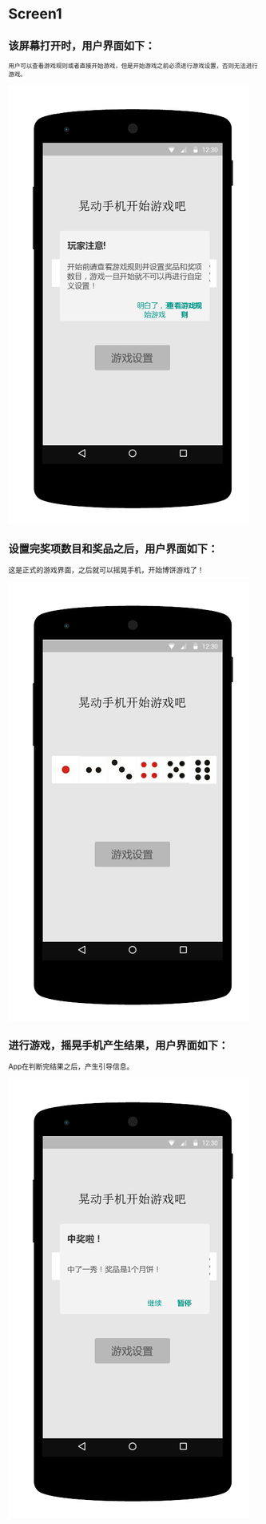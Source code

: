 # Screen1
## 该屏幕打开时，用户界面如下：
    用户可以查看游戏规则或者直接开始游戏，但是开始游戏之前必须进行游戏设置，否则无法进行游戏。
    
![](Screen1（3）.png)

## 设置完奖项数目和奖品之后，用户界面如下：
   这是正式的游戏界面，之后就可以摇晃手机，开始博饼游戏了！
   
![](Screen1（2）.png)

## 进行游戏，摇晃手机产生结果，用户界面如下：
   App在判断完结果之后，产生引导信息。
   
![](Screen1.png)
